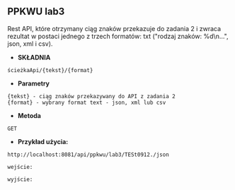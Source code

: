 **PPKWU lab3**
----
Rest API, które otrzymany ciąg znaków przekazuje do zadania 2 i zwraca rezultat w postaci jednego z trzech formatów:
txt ("rodzaj znaków: %d\n...", json, xml i csv).

* **SKŁADNIA**

 ``` 
ścieżkaApi/{tekst}/{format}
```

* **Parametry**

 ```
{tekst} - ciąg znaków przekazywany do API z zadania 2
{format} - wybrany format text - json, xml lub csv
 ```

* **Metoda**

```
GET
```

* **Przykład użycia:**

```
http://localhost:8081/api/ppkwu/lab3/TESt0912./json
```

`wejście:`

`wyjście:`